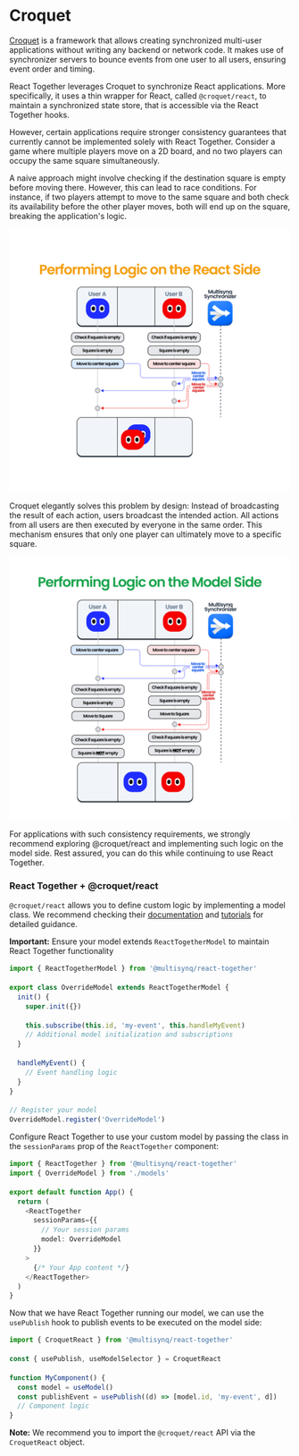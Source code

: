 # Croquet

[Croquet](https://multisynq.io/docs/croquet/) is a framework that allows creating synchronized multi-user applications without writing any backend or network code.
It makes use of synchronizer servers to bounce events from one user to all users, ensuring event order and timing.

React Together leverages Croquet to synchronize React applications.
More specifically, it uses a thin wrapper for React, called `@croquet/react`, to maintain a synchronized state store, that is accessible via the React Together hooks.

However, certain applications require stronger consistency guarantees that currently cannot be implemented solely with React Together.
Consider a game where multiple players move on a 2D board, and no two players can occupy the same square simultaneously.

A naive approach might involve checking if the destination square is empty before moving there.
However, this can lead to race conditions.
For instance, if two players attempt to move to the same square and both check its availability before the other player moves, both will end up on the square, breaking the application's logic.

![Diagram: Running logic on React Side](../../images/tutorials/logic_react_side.png)

Croquet elegantly solves this problem by design: Instead of broadcasting the result of each action, users broadcast the intended action.
All actions from all users are then executed by everyone in the same order.
This mechanism ensures that only one player can ultimately move to a specific square.

![Running logic on the Model side](../../images/tutorials/logic_model_side.png)

For applications with such consistency requirements, we strongly recommend exploring @croquet/react and implementing such logic on the model side.
Rest assured, you can do this while continuing to use React Together.


### React Together + @croquet/react

`@croquet/react` allows you to define custom logic by implementing a model class.
We recommend checking their [documentation](https://multisynq.io/docs/croquet-react/) and [tutorials](https://multisynq.io/docs/croquet-react/tutorial-1_React_Simple_Counter.html) for detailed guidance.

**Important:**
Ensure your model extends `ReactTogetherModel` to maintain React Together functionality

```typescript
import { ReactTogetherModel } from '@multisynq/react-together'

export class OverrideModel extends ReactTogetherModel {
  init() {
    super.init({})

    this.subscribe(this.id, 'my-event', this.handleMyEvent)
    // Additional model initialization and subscriptions
  }

  handleMyEvent() {
    // Event handling logic
  }
}

// Register your model
OverrideModel.register('OverrideModel')
```

Configure React Together to use your custom model by passing the class in the `sessionParams` prop of the `ReactTogether` component:

```typescript
import { ReactTogether } from '@multisynq/react-together'
import { OverrideModel } from './models'

export default function App() {
  return (
    <ReactTogether
      sessionParams={{
        // Your session params
        model: OverrideModel
      }}
    >
      {/* Your App content */}
    </ReactTogether>
  )
}
```

Now that we have React Together running our model, we can use the `usePublish` hook to publish events to be executed on the model side:

```typescript
import { CroquetReact } from '@multisynq/react-together'

const { usePublish, useModelSelector } = CroquetReact

function MyComponent() {
  const model = useModel()
  const publishEvent = usePublish((d) => [model.id, 'my-event', d])
  // Component logic
}
```

**Note:** We recommend you to import the `@croquet/react` API via the `CroquetReact` object.
